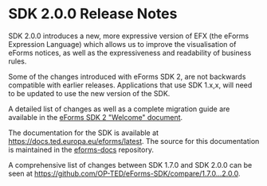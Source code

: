 # SDK 2.0.0 Release Notes

SDK 2.0.0 introduces a new, more expressive version of EFX (the eForms Expression Language) which allows us to improve the visualisation of eForms notices, as well as the expressiveness and readability of business rules.

Some of the changes introduced with eForms SDK 2, are not backwards compatible with earlier releases. Applications that use SDK 1.x,x, will need to be updated to use the new version of the SDK. 

A detailed list of changes as well as a complete migration guide are available in the [eForms SDK 2 "Welcome" document](https://docs.ted.europa.eu/home/eforms/sdk2/).

The documentation for the SDK is available at <https://docs.ted.europa.eu/eforms/latest>. The source for this documentation is maintained in the [eforms-docs](https://github.com/OP-TED/eforms-docs) repository.

A comprehensive list of changes between SDK 1.7.0 and SDK 2.0.0 can be seen at <https://github.com/OP-TED/eForms-SDK/compare/1.7.0...2.0.0>.